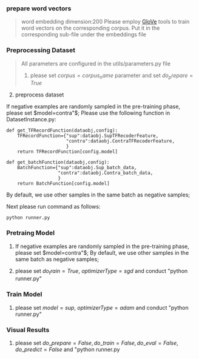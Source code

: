 ### prepare word vectors
> word embedding dimension:200
> Please employ [GloVe](https://github.com/stanfordnlp/GloVe) tools to train word vectors on the corresponding corpus. Put it in the corresponding sub-file under the embeddings file

### Preprocessing Dataset

> All parameters are configured in the utils/parameters.py file  
>
> 1. please set $corpus = corpus_name$ parameter and set $do_prepare=True$  
2. preprocess dataset

If negative examples are randomly sampled in the pre-training phase, please set $model=contra"$;
Please use the following function in DatasetInstance.py:

```
def get_TFRecordFunction(dataobj,config):
    TFRecordFunction={"sup":dataobj.SupTFRecoderFeature,
                      "contra":dataobj.ContraTFRecoderFeature,
                      }
    return TFRecordFunction[config.model]

def get_batchFunction(dataobj,config):
    BatchFunction={"sup":dataobj.Sup_batch_data,
                   "contra":dataobj.Contra_batch_data,
                   }
    return BatchFunction[config.model]
```
By default, we use other samples in the same batch as negative samples;  

Next please run command as follows:

```
python runner.py
```

### Pretraing Model

1. If negative examples are randomly sampled in the pre-training phase, please set 	$model=contra"$;   By default, we use other samples in the same batch as negative samples; 

2. please set $do_train=True$, $optimizerType=sgd$ and conduct "python runner.py"

### Train Model
1. please set $model=sup$, $optimizerType=adam$ and conduct "python runner.py"

### Visual Results
1. please set $do\_prepare=False, do\_train=False, do\_eval=False, do\_predict=False$  and "python runner.py  


